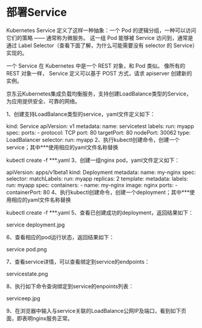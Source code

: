 
# 部署Service

Kubernetes Service 定义了这样一种抽象：一个 Pod 的逻辑分组，一种可以访问它们的策略 —— 通常称为微服务。 这一组 Pod 能够被 Service 访问到，通常是通过 Label Selector（查看下面了解，为什么可能需要没有 selector 的 Service）实现的。

一个 Service 在 Kubernetes 中是一个 REST 对象，和 Pod 类似。 像所有的 REST 对象一样， Service 定义可以基于 POST 方式，请求 apiserver 创建新的实例。

京东云Kubernetes集成负载均衡服务，支持创建LoadBalance类型的Service，为应用提供安全、可靠的网络。

1、创建支持LoadBalance类型的service，yaml文件定义如下：

kind: Service
apiVersion: v1
metadata:
  name: servicetest
  labels:
    run: myapp
spec:
  ports:
    - protocol: TCP
      port: 80
      targetPort: 80
      nodePort: 30062
  type: LoadBalancer
  selector:
     run: myapp
2、执行kubectl创建命令，创建一个service；其中***使用相应的yaml文件名称替换

kubectl create -f ***.yaml
3、创建一组nginx pod，yaml文件定义如下：

apiVersion: apps/v1beta1
kind: Deployment
metadata:
  name: my-nginx
spec:
  selector:
    matchLabels:
      run: myapp
  replicas: 2
  template:
    metadata:
      labels:
        run: myapp
    spec:
      containers:
      - name: my-nginx
        image: nginx
        ports:
        - containerPort: 80
4、执行kubectl创建命令，创建一个deployment；其中***使用相应的yaml文件名称替换

kubectl create -f ***.yaml
5、查看已创建成功的deployment，返回结果如下：

service deployment.jpg

6、查看相应的pod运行状态，返回结果如下：

service pod.png

7、查看service详情，可以查看绑定到service的endpoints：

servicestate.png

8、执行如下命令查询绑定到service的enpoints列表：

serviceep.jpg

9、在浏览器中输入与service关联的LoadBalance公网IP及端口，看到如下页面，即表明nginx服务正常。

